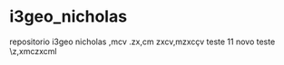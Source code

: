 # i3geo_nicholas
repositorio i3geo nicholas ,mcv .zx,cm
zxcv,mzxcçv
teste 11
novo teste 
\z,xmczxcml
